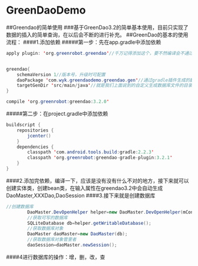 # GreenDaoDemo
##Greendao的简单使用
###基于GreenDao3.2的简单基本使用，目前只实现了数据的插入的简单查询，在以后会不断的进行补充。
##GreenDao的基本的使用流程：
####1.添加依赖
#####第一步：先在app.gradle中添加依赖
```java
apply plugin: 'org.greenrobot.greendao'//千万记得添加这个，要不然编译会不通过，真是扎心


greendao{
    schemaVersion 1//版本号，升级时可配置
    daoPackage 'com.wyk.greendaodemo.greendao.gen'//通过gradle插件生成的数据库相关文件的包名，默认为你的entity所在的包名
    targetGenDir 'src/main/java'//就是我们上面说到的自定义生成数据库文件的目录了
}

compile 'org.greenrobot:greendao:3.2.0'

```
#####第二步：在project.gradle中添加依赖
```java
buildscript {
    repositories {
        jcenter()
    }
    dependencies {
        classpath 'com.android.tools.build:gradle:2.2.3'
        classpath 'org.greenrobot:greendao-gradle-plugin:3.2.1'
    }
}
```

####2.添加完依赖，编译一下，应该是没有没有什么不对的地方，接下来就可以创建实体类，创建bean类，在输入属性在greendao3.2中会自动生成DaoMaster,XXXDao,DaoSession
####3.接下来就是创建数据库
```java
//创建数据库
        DaoMaster.DevOpenHelper helper=new DaoMaster.DevOpenHelper(mContext,"shop.db",null);
        //获取可写的数据库
        SQLiteDatabase db=helper.getWritableDatabase();
        //获取数据库对象
        DaoMaster daoMaster=new DaoMaster(db);
        //获取数据库对象管里者
        daoSession=daoMaster.newSession();
```
####4进行数据库的操作：增，删，改，查
